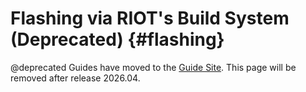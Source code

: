 Flashing via RIOT's Build System (Deprecated)                                    {#flashing}
================================

@deprecated Guides have moved to the [Guide Site](https://guide.riot-os.org/build-system/flashing/).
This page will be removed after release 2026.04.
